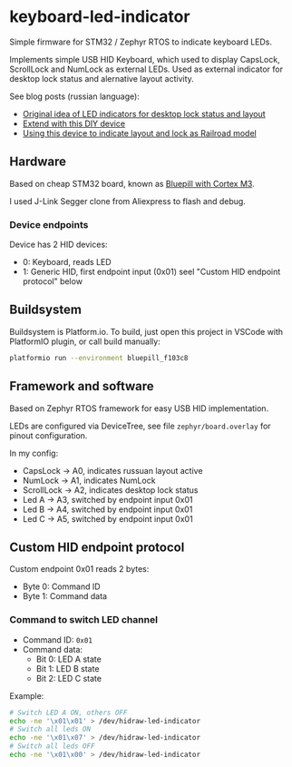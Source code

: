 # keyboard-led-indicator
Simple firmware for STM32 / Zephyr RTOS to indicate keyboard LEDs.

Implements simple USB HID Keyboard, which used to display CapsLock,
ScrollLock and NumLock as external LEDs. Used as external indicator
for desktop lock status and alernative layout activity.

See blog posts (russian language):

* [Original idea of LED indicators for desktop lock status and layout](https://petro.ws/keyboard-indicator)
* [Extend with this DIY device](https://petro.ws/diy-usb-keyboard-led)
* [Using this device to indicate layout and lock as Railroad model](https://mysku.club/blog/diy/98606.html)

## Hardware

Based on cheap STM32 board, known as [Bluepill with Cortex M3](https://www.az-delivery.de/en/products/stm32f103c8t6).

I used J-Link Segger clone from Aliexpress to flash and debug.

### Device endpoints

Device has 2 HID devices:

* 0: Keyboard, reads LED
* 1: Generic HID, first endpoint input (0x01) seel "Custom HID endpoint protocol" below

## Buildsystem

Buildsystem is Platform.io. To build, just open this project in VSCode
with PlatformIO plugin, or call build manually:

```bash
platformio run --environment bluepill_f103c8
```

## Framework and software

Based on Zephyr RTOS framework for easy USB HID implementation.

LEDs are configured via DeviceTree, see file ``zephyr/board.overlay`` for
pinout configuration.

In my config:

* CapsLock -> A0, indicates russuan layout active
* NumLock -> A1, indicates NumLock
* ScrollLock -> A2, indicates desktop lock status
* Led A -> A3, switched by endpoint input 0x01
* Led B -> A4, switched by endpoint input 0x01
* Led C -> A5, switched by endpoint input 0x01

## Custom HID endpoint protocol

Custom endpoint 0x01 reads 2 bytes:

* Byte 0: Command ID
* Byte 1: Command data

### Command to switch LED channel

* Command ID: ``0x01``
* Command data:
    * Bit 0: LED A state
    * Bit 1: LED B state
    * Bit 2: LED C state

Example:

```bash
# Switch LED A ON, others OFF
echo -ne '\x01\x01' > /dev/hidraw-led-indicator
# Switch all leds ON
echo -ne '\x01\x07' > /dev/hidraw-led-indicator
# Switch all leds OFF
echo -ne '\x01\x00' > /dev/hidraw-led-indicator
```
